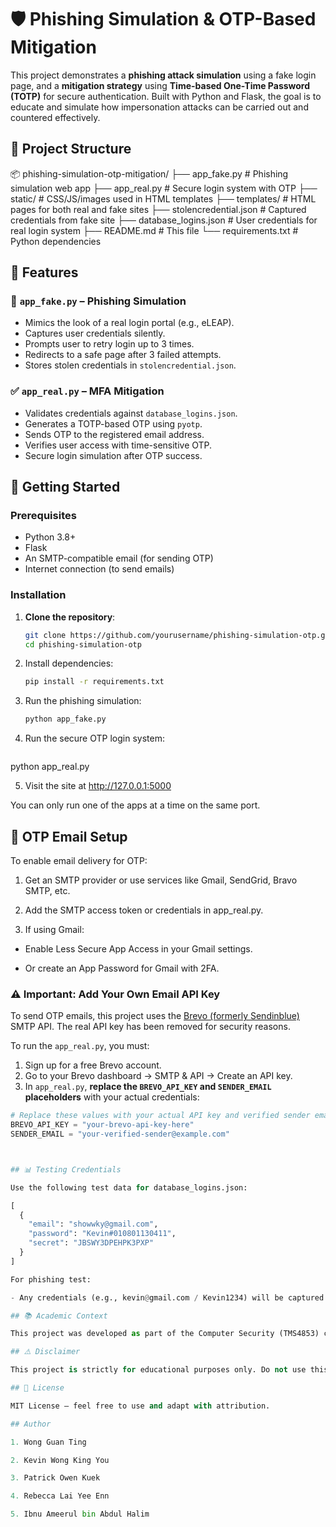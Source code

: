 # 🛡️ Phishing Simulation & OTP-Based Mitigation

This project demonstrates a **phishing attack simulation** using a fake login page, and a **mitigation strategy** using **Time-based One-Time Password (TOTP)** for secure authentication. Built with Python and Flask, the goal is to educate and simulate how impersonation attacks can be carried out and countered effectively.

## 📁 Project Structure

📦 phishing-simulation-otp-mitigation/
├── app_fake.py # Phishing simulation web app
├── app_real.py # Secure login system with OTP
├── static/ # CSS/JS/images used in HTML templates
├── templates/ # HTML pages for both real and fake sites
├── stolencredential.json # Captured credentials from fake site
├── database_logins.json # User credentials for real login system
├── README.md # This file
└── requirements.txt # Python dependencies


## 🧪 Features

### 🔴 `app_fake.py` – Phishing Simulation
- Mimics the look of a real login portal (e.g., eLEAP).
- Captures user credentials silently.
- Prompts user to retry login up to 3 times.
- Redirects to a safe page after 3 failed attempts.
- Stores stolen credentials in `stolencredential.json`.

### ✅ `app_real.py` – MFA Mitigation
- Validates credentials against `database_logins.json`.
- Generates a TOTP-based OTP using `pyotp`.
- Sends OTP to the registered email address.
- Verifies user access with time-sensitive OTP.
- Secure login simulation after OTP success.

## 🚀 Getting Started

### Prerequisites

- Python 3.8+
- Flask
- An SMTP-compatible email (for sending OTP)
- Internet connection (to send emails)

### Installation

1. **Clone the repository**:
   ```bash
   git clone https://github.com/yourusername/phishing-simulation-otp.git
   cd phishing-simulation-otp

2. Install dependencies:
   ```bash
   pip install -r requirements.txt

3. Run the phishing simulation:
   ```bash
   python app_fake.py

4. Run the secure OTP login system:
   ```bash
 python app_real.py

 5. Visit the site at http://127.0.0.1:5000

You can only run one of the apps at a time on the same port.

## 📧 OTP Email Setup
To enable email delivery for OTP:

1. Get an SMTP provider or use services like Gmail, SendGrid, Bravo SMTP, etc.

2. Add the SMTP access token or credentials in app_real.py.

3. If using Gmail:

- Enable Less Secure App Access in your Gmail settings.

- Or create an App Password for Gmail with 2FA.

### ⚠️ Important: Add Your Own Email API Key

To send OTP emails, this project uses the [Brevo (formerly Sendinblue)](https://www.brevo.com/) SMTP API. The real API key has been removed for security reasons. 

To run the `app_real.py`, you must:

1. Sign up for a free Brevo account.
2. Go to your Brevo dashboard → SMTP & API → Create an API key.
3. In `app_real.py`, **replace the `BREVO_API_KEY` and `SENDER_EMAIL` placeholders** with your actual credentials:

```python
# Replace these values with your actual API key and verified sender email
BREVO_API_KEY = "your-brevo-api-key-here"
SENDER_EMAIL = "your-verified-sender@example.com"



## 📊 Testing Credentials

Use the following test data for database_logins.json:

[
  {
    "email": "showwky@gmail.com",
    "password": "Kevin#010801130411",
    "secret": "JBSWY3DPEHPK3PXP"
  }
]

For phishing test:

- Any credentials (e.g., kevin@gmail.com / Kevin1234) will be captured.

## 📚 Academic Context

This project was developed as part of the Computer Security (TMS4853) coursework at Universiti Malaysia Sarawak (UNIMAS) to demonstrate both offensive (phishing) and defensive (OTP) security mechanisms in web authentication.

## ⚠️ Disclaimer

This project is strictly for educational purposes only. Do not use this to conduct real phishing attacks or violate ethical guidelines. Always seek consent when testing security-related systems.

## 📃 License

MIT License – feel free to use and adapt with attribution.

## Author

1. Wong Guan Ting

2. Kevin Wong King You

3. Patrick Owen Kuek 

4. Rebecca Lai Yee Enn

5. Ibnu Ameerul bin Abdul Halim
